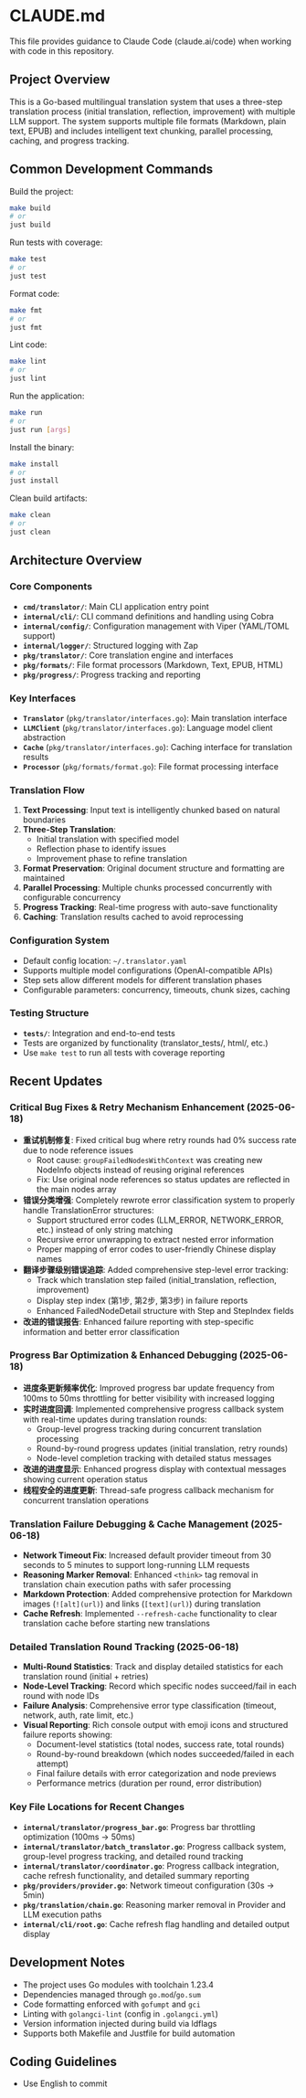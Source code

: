 # CLAUDE.md

This file provides guidance to Claude Code (claude.ai/code) when working with code in this repository.

## Project Overview

This is a Go-based multilingual translation system that uses a three-step translation process (initial translation, reflection, improvement) with multiple LLM support. The system supports multiple file formats (Markdown, plain text, EPUB) and includes intelligent text chunking, parallel processing, caching, and progress tracking.

## Common Development Commands

Build the project:
```bash
make build
# or
just build
```

Run tests with coverage:
```bash
make test
# or  
just test
```

Format code:
```bash
make fmt
# or
just fmt
```

Lint code:
```bash
make lint
# or
just lint
```

Run the application:
```bash
make run
# or
just run [args]
```

Install the binary:
```bash
make install
# or
just install
```

Clean build artifacts:
```bash
make clean
# or
just clean
```

## Architecture Overview

### Core Components

- **`cmd/translator/`**: Main CLI application entry point
- **`internal/cli/`**: CLI command definitions and handling using Cobra
- **`internal/config/`**: Configuration management with Viper (YAML/TOML support)
- **`internal/logger/`**: Structured logging with Zap
- **`pkg/translator/`**: Core translation engine and interfaces
- **`pkg/formats/`**: File format processors (Markdown, Text, EPUB, HTML)
- **`pkg/progress/`**: Progress tracking and reporting

### Key Interfaces

- **`Translator`** (`pkg/translator/interfaces.go`): Main translation interface
- **`LLMClient`** (`pkg/translator/interfaces.go`): Language model client abstraction
- **`Cache`** (`pkg/translator/interfaces.go`): Caching interface for translation results
- **`Processor`** (`pkg/formats/format.go`): File format processing interface

### Translation Flow

1. **Text Processing**: Input text is intelligently chunked based on natural boundaries
2. **Three-Step Translation**: 
   - Initial translation with specified model
   - Reflection phase to identify issues
   - Improvement phase to refine translation
3. **Format Preservation**: Original document structure and formatting are maintained
4. **Parallel Processing**: Multiple chunks processed concurrently with configurable concurrency
5. **Progress Tracking**: Real-time progress with auto-save functionality
6. **Caching**: Translation results cached to avoid reprocessing

### Configuration System

- Default config location: `~/.translator.yaml`
- Supports multiple model configurations (OpenAI-compatible APIs)
- Step sets allow different models for different translation phases
- Configurable parameters: concurrency, timeouts, chunk sizes, caching

### Testing Structure

- **`tests/`**: Integration and end-to-end tests
- Tests are organized by functionality (translator_tests/, html/, etc.)
- Use `make test` to run all tests with coverage reporting

## Recent Updates

### Critical Bug Fixes & Retry Mechanism Enhancement (2025-06-18)

- **重试机制修复**: Fixed critical bug where retry rounds had 0% success rate due to node reference issues
  - Root cause: `groupFailedNodesWithContext` was creating new NodeInfo objects instead of reusing original references
  - Fix: Use original node references so status updates are reflected in the main nodes array
- **错误分类增强**: Completely rewrote error classification system to properly handle TranslationError structures:
  - Support structured error codes (LLM_ERROR, NETWORK_ERROR, etc.) instead of only string matching
  - Recursive error unwrapping to extract nested error information
  - Proper mapping of error codes to user-friendly Chinese display names
- **翻译步骤级别错误追踪**: Added comprehensive step-level error tracking:
  - Track which translation step failed (initial_translation, reflection, improvement)
  - Display step index (第1步, 第2步, 第3步) in failure reports
  - Enhanced FailedNodeDetail structure with Step and StepIndex fields
- **改进的错误报告**: Enhanced failure reporting with step-specific information and better error classification

### Progress Bar Optimization & Enhanced Debugging (2025-06-18)

- **进度条更新频率优化**: Improved progress bar update frequency from 100ms to 50ms throttling for better visibility with increased logging
- **实时进度回调**: Implemented comprehensive progress callback system with real-time updates during translation rounds:
  - Group-level progress tracking during concurrent translation processing
  - Round-by-round progress updates (initial translation, retry rounds)
  - Node-level completion tracking with detailed status messages
- **改进的进度显示**: Enhanced progress display with contextual messages showing current operation status
- **线程安全的进度更新**: Thread-safe progress callback mechanism for concurrent translation operations

### Translation Failure Debugging & Cache Management (2025-06-18)

- **Network Timeout Fix**: Increased default provider timeout from 30 seconds to 5 minutes to support long-running LLM requests
- **Reasoning Marker Removal**: Enhanced `<think>` tag removal in translation chain execution paths with safer processing
- **Markdown Protection**: Added comprehensive protection for Markdown images (`![alt](url)`) and links (`[text](url)`) during translation
- **Cache Refresh**: Implemented `--refresh-cache` functionality to clear translation cache before starting new translations

### Detailed Translation Round Tracking (2025-06-18)

- **Multi-Round Statistics**: Track and display detailed statistics for each translation round (initial + retries)
- **Node-Level Tracking**: Record which specific nodes succeed/fail in each round with node IDs
- **Failure Analysis**: Comprehensive error type classification (timeout, network, auth, rate limit, etc.)
- **Visual Reporting**: Rich console output with emoji icons and structured failure reports showing:
  - Document-level statistics (total nodes, success rate, total rounds)
  - Round-by-round breakdown (which nodes succeeded/failed in each attempt)
  - Final failure details with error categorization and node previews
  - Performance metrics (duration per round, error distribution)

### Key File Locations for Recent Changes

- **`internal/translator/progress_bar.go`**: Progress bar throttling optimization (100ms → 50ms)
- **`internal/translator/batch_translator.go`**: Progress callback system, group-level progress tracking, and detailed round tracking
- **`internal/translator/coordinator.go`**: Progress callback integration, cache refresh functionality, and detailed summary reporting
- **`pkg/providers/provider.go`**: Network timeout configuration (30s → 5min)
- **`pkg/translation/chain.go`**: Reasoning marker removal in Provider and LLM execution paths  
- **`internal/cli/root.go`**: Cache refresh flag handling and detailed output display

## Development Notes

- The project uses Go modules with toolchain 1.23.4
- Dependencies managed through `go.mod`/`go.sum`
- Code formatting enforced with `gofumpt` and `gci`
- Linting with `golangci-lint` (config in `.golangci.yml`)
- Version information injected during build via ldflags
- Supports both Makefile and Justfile for build automation

## Coding Guidelines

- Use English to commit